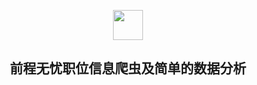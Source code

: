 <p align="center" class="has-mb-6">
<img class="not-gallery-item" height="48" src="https://vitan.me/images/vitan.png">
<br>
<h2 align="center">前程无忧职位信息爬虫及简单的数据分析</h2>
</p>
